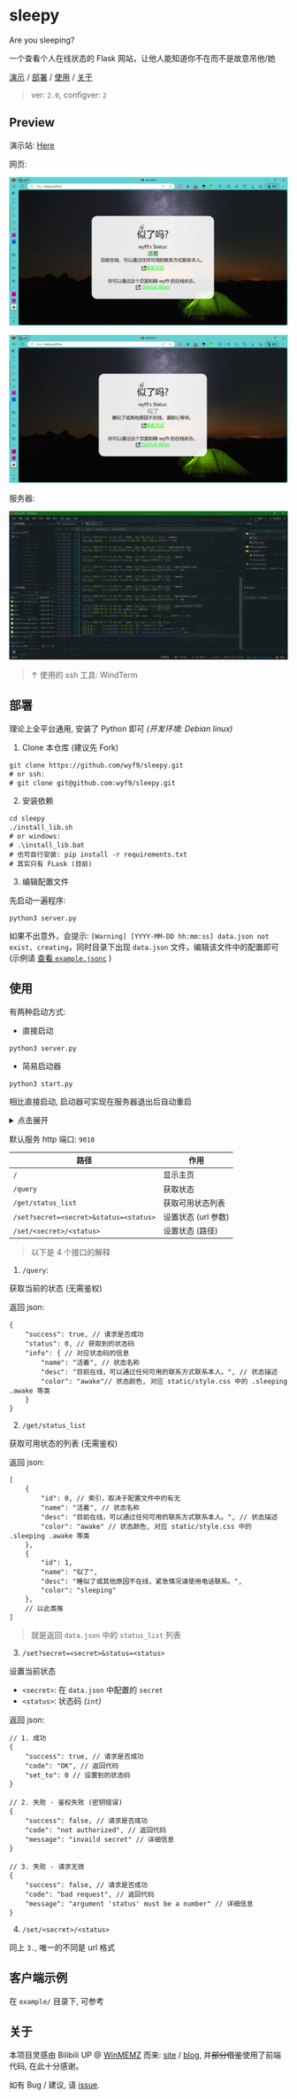 # sleepy

Are you sleeping?

一个查看个人在线状态的 Flask 网站，让他人能知道你不在而不是故意吊他/她

[演示](#preview) / [部署](#部署) / [使用](#使用) / [关于](#关于)

> ver: `2.0`, configver: `2`

## Preview

演示站: [Here](https://sleepy.wyf9.top)

网页:

![web-1](img/web-1.png)

![web-2](img/web-2.png)

服务器:

![server-1](img/server-1.png)

> ↑ 使用的 ssh 工具: WindTerm

## 部署

理论上全平台通用, 安装了 Python 即可 *(开发环境: Debian linux)*

1. Clone 本仓库 (建议先 Fork)

```shell
git clone https://github.com/wyf9/sleepy.git
# or ssh:
# git clone git@github.com:wyf9/sleepy.git
```

2. 安装依赖

```shell
cd sleepy
./install_lib.sh
# or windows:
# .\install_lib.bat
# 也可自行安装: pip install -r requirements.txt
# 其实只有 FLask (目前)
```

3. 编辑配置文件

先启动一遍程序:

```shell
python3 server.py
```

如果不出意外，会提示: `[Warning] [YYYY-MM-DD hh:mm:ss] data.json not exist, creating`，同时目录下出现 `data.json` 文件，编辑该文件中的配置即可 (示例请 [查看 `example.jsonc`](./example.jsonc) )

## 使用

有两种启动方式:

- 直接启动

```shell
python3 server.py
```

- 简易启动器

```shell
python3 start.py
```

相比直接启动, 启动器可实现在服务器退出后自动重启

<details>
<summary>点击展开</summary>

```shell
Server path: /mnt/usb16/dev/wyf9/sleepy/server.py
Starting server #1
 * Serving Flask app 'server'
 * Debug mode: on
WARNING: This is a development server. Do not use it in a production deployment.rUse a production WSGI server instead.
 * Running on all addresses (0.0.0.0)
 * Running on http://127.0.0.1:9010
 * Running on http://192.168.1.20:9010
Press CTRL+C to quit
 * Restarting with stat
 * Debugger is active!
 * Debugger PIN: 114-514-191
^C#1 exited with code 2
waiting 5s
Starting server #2
 * Serving Flask app 'server'
 * Debug mode: on
WARNING: This is a development server. Do not use it in a production deployment. Use a production WSGI server instead.
 * Running on all addresses (0.0.0.0)
 * Running on http://127.0.0.1:9010
 * Running on http://192.168.1.20:9010
Press CTRL+C to quit
 * Restarting with stat
 * Debugger is active!
 * Debugger PIN: 114-514-191
```

</details>


默认服务 http 端口: `9010`

| 路径                                   | 作用                |
| -------------------------------------- | ------------------- |
| `/`                                    | 显示主页            |
| `/query`                               | 获取状态            |
| `/get/status_list`                     | 获取可用状态列表    |
| `/set?secret=<secret>&status=<status>` | 设置状态 (url 参数) |
| `/set/<secret>/<status>`               | 设置状态 (路径)     |

> 以下是 4 个接口的解释

1. `/query`:

获取当前的状态 (无需鉴权)

返回 json:

```jsonc
{
    "success": true, // 请求是否成功
    "status": 0, // 获取到的状态码
    "info": { // 对应状态码的信息
        "name": "活着", // 状态名称
        "desc": "目前在线，可以通过任何可用的联系方式联系本人。", // 状态描述
        "color": "awake"// 状态颜色, 对应 static/style.css 中的 .sleeping .awake 等类
    }
}
```

2. `/get/status_list`

获取可用状态的列表 (无需鉴权)

返回 json:

```jsonc
[
    {
        "id": 0, // 索引，取决于配置文件中的有无
        "name": "活着", // 状态名称
        "desc": "目前在线，可以通过任何可用的联系方式联系本人。", // 状态描述
        "color": "awake" // 状态颜色, 对应 static/style.css 中的 .sleeping .awake 等类
    }, 
    {
        "id": 1, 
        "name": "似了", 
        "desc": "睡似了或其他原因不在线，紧急情况请使用电话联系。", 
        "color": "sleeping"
    }, 
    // 以此类推
]
```

> 就是返回 `data.json` 中的 `status_list` 列表

3. `/set?secret=<secret>&status=<status>`

设置当前状态

- `<secret>`: 在 `data.json` 中配置的 `secret`
- `<status>`: 状态码 *(`int`)*

返回 json:

```jsonc
// 1. 成功
{
    "success": true, // 请求是否成功
    "code": "OK", // 返回代码
    "set_to": 0 // 设置到的状态码
}

// 2. 失败 - 鉴权失败 (密钥错误)
{
    "success": false, // 请求是否成功
    "code": "not authorized", // 返回代码
    "message": "invaild secret" // 详细信息
}

// 3. 失败 - 请求无效
{
    "success": false, // 请求是否成功
    "code": "bad request", // 返回代码
    "message": "argument 'status' must be a number" // 详细信息
}
```

4. `/set/<secret>/<status>`

同上 `3.`, 唯一的不同是 url 格式

## 客户端示例

在 `example/` 目录下, 可参考

## 关于

本项目灵感由 Bilibili UP @ [WinMEMZ](https://space.bilibili.com/417031122) 而来: [site](https://maao.cc/sleepy/) / [blog](https://www.maodream.com/archives/192/), 并~~部分借鉴~~使用了前端代码, 在此十分感谢。

如有 Bug / 建议, 请 [issue](https://github.com/wyf9/sleepy/issues/new).